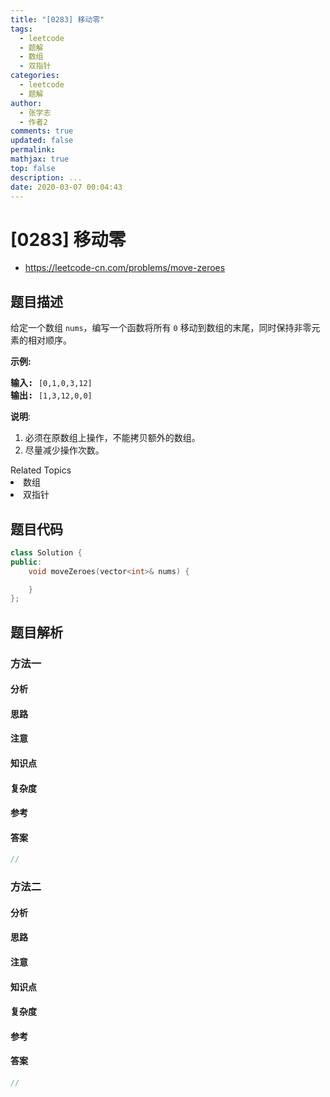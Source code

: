 ```yaml
---
title: "[0283] 移动零"
tags:
  - leetcode
  - 题解
  - 数组
  - 双指针
categories:
  - leetcode
  - 题解
author:
  - 张学志
  - 作者2
comments: true
updated: false
permalink:
mathjax: true
top: false
description: ...
date: 2020-03-07 00:04:43
---
```



# [0283] 移动零
* https://leetcode-cn.com/problems/move-zeroes


## 题目描述

<p>给定一个数组 <code>nums</code>，编写一个函数将所有 <code>0</code> 移动到数组的末尾，同时保持非零元素的相对顺序。</p>

<p><strong>示例:</strong></p>

<pre><strong>输入:</strong> <code>[0,1,0,3,12]</code>
<strong>输出:</strong> <code>[1,3,12,0,0]</code></pre>

<p><strong>说明</strong>:</p>

<ol>
	<li>必须在原数组上操作，不能拷贝额外的数组。</li>
	<li>尽量减少操作次数。</li>
</ol>
<div><div>Related Topics</div><div><li>数组</li><li>双指针</li></div></div>


## 题目代码

```cpp
class Solution {
public:
    void moveZeroes(vector<int>& nums) {

    }
};
```


## 题目解析


### 方法一

#### 分析

#### 思路

#### 注意

#### 知识点

#### 复杂度

#### 参考

#### 答案

```cpp
//
```


### 方法二

#### 分析

#### 思路

#### 注意

#### 知识点

#### 复杂度

#### 参考

#### 答案

```cpp
//
```


